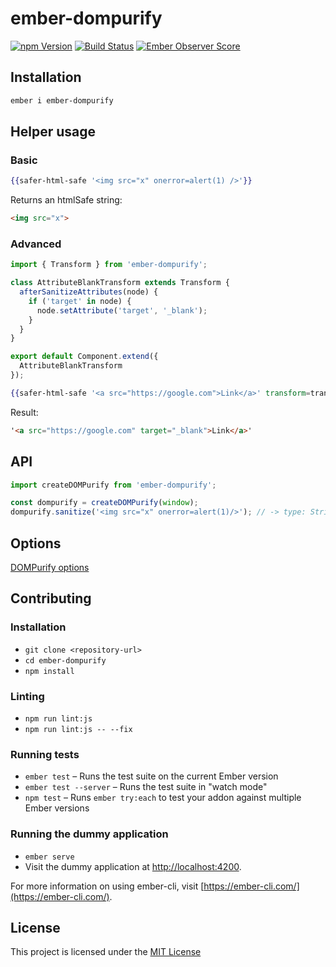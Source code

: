 # ember-dompurify

[![npm Version][npm-badge]][npm]
[![Build Status](https://travis-ci.org/jasonmit/ember-dompurify.svg?branch=master)](https://travis-ci.org/jasonmit/ember-dompurify)
[![Ember Observer Score](http://emberobserver.com/badges/ember-dompurify.svg)](http://emberobserver.com/addons/ember-dompurify)

## Installation

```sh
ember i ember-dompurify
```

## Helper usage


### Basic

```hbs
{{safer-html-safe '<img src="x" onerror=alert(1) />'}}
```

Returns an htmlSafe string:
```html
<img src="x">
```

### Advanced

```js
import { Transform } from 'ember-dompurify';

class AttributeBlankTransform extends Transform {
  afterSanitizeAttributes(node) {
    if ('target' in node) {
      node.setAttribute('target', '_blank');
    }
  }
}

export default Component.extend({
  AttributeBlankTransform
});
```

```hbs
{{safer-html-safe '<a src="https://google.com">Link</a>' transform=transform}}
```

Result:

```html
'<a src="https://google.com" target="_blank">Link</a>'
```

## API

```js
import createDOMPurify from 'ember-dompurify';

const dompurify = createDOMPurify(window);
dompurify.sanitize('<img src="x" onerror=alert(1)/>'); // -> type: String, result: `<img src="x">`
```

## Options

[DOMPurify options](https://github.com/cure53/DOMPurify#can-i-configure-it)

Contributing
------------------------------------------------------------------------------

### Installation

* `git clone <repository-url>`
* `cd ember-dompurify`
* `npm install`

### Linting

* `npm run lint:js`
* `npm run lint:js -- --fix`

### Running tests

* `ember test` – Runs the test suite on the current Ember version
* `ember test --server` – Runs the test suite in "watch mode"
* `npm test` – Runs `ember try:each` to test your addon against multiple Ember versions

### Running the dummy application

* `ember serve`
* Visit the dummy application at [http://localhost:4200](http://localhost:4200).

For more information on using ember-cli, visit [https://ember-cli.com/](https://ember-cli.com/).

License
------------------------------------------------------------------------------

This project is licensed under the [MIT License](LICENSE.md)

[npm]: https://www.npmjs.org/package/ember-dompurify
[npm-badge]: https://img.shields.io/npm/v/ember-dompurify.svg?style=flat-square
